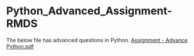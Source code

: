 # Python_Advanced_Assignment-RMDS
The below file has advanced questions in Python.
[Assignment - Advance Python.pdf](https://github.com/Valk-25/Python_Advanced_Assignment-RMDS/files/11919553/Assignment.-.Advance.Python.pdf)
